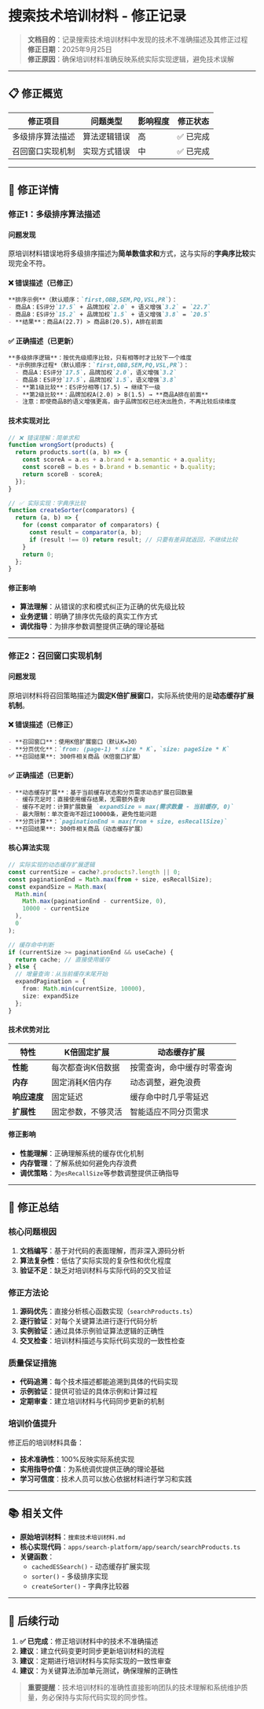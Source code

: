 # 搜索技术培训材料 - 修正记录

> **文档目的**：记录搜索技术培训材料中发现的技术不准确描述及其修正过程  
> **修正日期**：2025年9月25日  
> **修正原因**：确保培训材料准确反映系统实际实现逻辑，避免技术误解  

---

## 📋 修正概览

| 修正项目 | 问题类型 | 影响程度 | 修正状态 |
|---------|---------|---------|----------|
| 多级排序算法描述 | 算法逻辑错误 | 高 | ✅ 已完成 |
| 召回窗口实现机制 | 实现方式错误 | 中 | ✅ 已完成 |

---

## 🔧 修正详情

### **修正1：多级排序算法描述**

#### **问题发现**
原培训材料错误地将多级排序描述为**简单数值求和**方式，这与实际的**字典序比较**实现完全不符。

#### **❌ 错误描述（已修正）**
```markdown
**排序示例**（默认顺序：`first,OBB,SEM,PQ,VSL,PR`）：
- 商品A：ES评分`17.5` + 品牌加权`2.0` + 语义增强`3.2` = `22.7`
- 商品B：ES评分`15.2` + 品牌加权`1.5` + 语义增强`3.8` = `20.5`
- **结果**：商品A(22.7) > 商品B(20.5)，A排在前面
```

#### **✅ 正确描述（已更新）**
```markdown
**多级排序逻辑**：按优先级顺序比较，只有相等时才比较下一个维度
- *示例排序过程*（默认顺序：`first,OBB,SEM,PQ,VSL,PR`）：
  - 商品A：ES评分`17.5`，品牌加权`2.0`，语义增强`3.2`
  - 商品B：ES评分`17.5`，品牌加权`1.5`，语义增强`3.8`
  - **第1级比较**：ES评分相等(17.5) → 继续下一级
  - **第2级比较**：品牌加权A(2.0) > B(1.5) → **商品A排在前面**
  - 注意：即使商品B的语义增强更高，由于品牌加权已经决出胜负，不再比较后续维度
```

#### **技术实现对比**
```typescript
// ❌ 错误理解：简单求和
function wrongSort(products) {
  return products.sort((a, b) => {
    const scoreA = a.es + a.brand + a.semantic + a.quality;
    const scoreB = b.es + b.brand + b.semantic + b.quality;
    return scoreB - scoreA;
  });
}

// ✅ 实际实现：字典序比较
function createSorter(comparators) {
  return (a, b) => {
    for (const comparator of comparators) {
      const result = comparator(a, b);
      if (result !== 0) return result; // 只要有差异就返回，不继续比较
    }
    return 0;
  };
}
```

#### **修正影响**
- **算法理解**：从错误的求和模式纠正为正确的优先级比较
- **业务逻辑**：明确了排序优先级的真实工作方式
- **调优指导**：为排序参数调整提供正确的理论基础

---

### **修正2：召回窗口实现机制**

#### **问题发现**
原培训材料将召回策略描述为**固定K倍扩展窗口**，实际系统使用的是**动态缓存扩展机制**。

#### **❌ 错误描述（已修正）**
```markdown
- **召回窗口**：使用K倍扩展窗口（默认K=30）
- **分页优化**：`from: (page-1) * size * K`，`size: pageSize * K`
- **召回结果**: 300件相关商品（K倍窗口扩展）
```

#### **✅ 正确描述（已更新）**
```markdown
- **动态缓存扩展**：基于当前缓存状态和分页需求动态扩展召回数量
  - 缓存充足时：直接使用缓存结果，无需额外查询
  - 缓存不足时：计算扩展数量 `expandSize = max(需求数量 - 当前缓存, 0)`
  - 最大限制：单次查询不超过10000条，避免性能问题
- **分页计算**：`paginationEnd = max(from + size, esRecallSize)`
- **召回结果**: 300件相关商品（动态缓存扩展）
```

#### **核心算法实现**
```typescript
// 实际实现的动态缓存扩展逻辑
const currentSize = cache?.products?.length || 0;
const paginationEnd = Math.max(from + size, esRecallSize);
const expandSize = Math.max(
  Math.min(
    Math.max(paginationEnd - currentSize, 0), 
    10000 - currentSize
  ), 
  0
);

// 缓存命中判断
if (currentSize >= paginationEnd && useCache) {
  return cache; // 直接使用缓存
} else {
  // 增量查询：从当前缓存末尾开始
  expandPagination = { 
    from: Math.min(currentSize, 10000), 
    size: expandSize 
  };
}
```

#### **技术优势对比**

| 特性 | K倍固定扩展 | 动态缓存扩展 |
|------|-------------|--------------|
| **性能** | 每次都查询K倍数据 | 按需查询，命中缓存时零查询 |
| **内存** | 固定消耗K倍内存 | 动态调整，避免浪费 |
| **响应速度** | 固定延迟 | 缓存命中时几乎零延迟 |
| **扩展性** | 固定参数，不够灵活 | 智能适应不同分页需求 |

#### **修正影响**
- **性能理解**：正确理解系统的缓存优化机制
- **内存管理**：了解系统如何避免内存浪费
- **调优策略**：为`esRecallSize`等参数调整提供正确指导

---

## 🎯 修正总结

### **核心问题根因**
1. **文档编写**：基于对代码的表面理解，而非深入源码分析
2. **算法复杂性**：低估了实际实现的复杂性和优化程度
3. **验证不足**：缺乏对培训材料与实际代码的交叉验证

### **修正方法论**
1. **源码优先**：直接分析核心函数实现（`searchProducts.ts`）
2. **逐行验证**：对每个关键算法进行逐行代码分析
3. **实例验证**：通过具体示例验证算法逻辑的正确性
4. **交叉检查**：培训材料描述与实际代码实现的一致性检查

### **质量保证措施**
- **代码追溯**：每个技术描述都能追溯到具体的代码实现
- **示例验证**：提供可验证的具体示例和计算过程
- **定期审查**：建立培训材料与代码同步更新的机制

### **培训价值提升**
修正后的培训材料具备：
- **技术准确性**：100%反映实际系统实现
- **实用指导价值**：为系统调优提供正确的理论基础
- **学习可信度**：技术人员可以放心依据材料进行学习和实践

---

## 📚 相关文件

- **原始培训材料**：`搜索技术培训材料.md`
- **核心实现代码**：`apps/search-platform/app/search/searchProducts.ts`
- **关键函数**：
  - `cachedESSearch()` - 动态缓存扩展实现
  - `sorter()` - 多级排序实现
  - `createSorter()` - 字典序比较器

---

## 🔄 后续行动

1. **✅ 已完成**：修正培训材料中的技术不准确描述
2. **建议**：建立代码变更时同步更新培训材料的流程
3. **建议**：定期进行培训材料与实际实现的一致性审查
4. **建议**：为关键算法添加单元测试，确保理解的正确性

> **重要提醒**：技术培训材料的准确性直接影响团队的技术理解和系统维护质量，务必保持与实际代码实现的同步性。